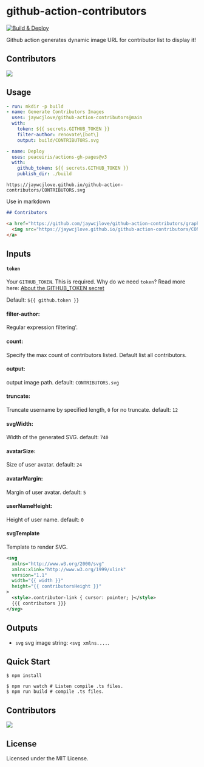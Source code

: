 github-action-contributors
===

[![Build & Deploy](https://github.com/jaywcjlove/github-action-contributors/actions/workflows/ci.yml/badge.svg)](https://github.com/jaywcjlove/github-action-contributors/actions/workflows/ci.yml)

Github action generates dynamic image URL for contributor list to display it!

## Contributors

<a href="https://github.com/jaywcjlove/github-action-contributors/graphs/contributors">
  <img src="https://jaywcjlove.github.io/github-action-contributors/CONTRIBUTORS.svg" />
</a>

## Usage

```yml
- run: mkdir -p build
- name: Generate Contributors Images
  uses: jaywcjlove/github-action-contributors@main
  with:
    token: ${{ secrets.GITHUB_TOKEN }}
    filter-author: renovate\[bot\]
    output: build/CONTRIBUTORS.svg

- name: Deploy
  uses: peaceiris/actions-gh-pages@v3
  with:
    github_token: ${{ secrets.GITHUB_TOKEN }}
    publish_dir: ./build
```

```
https://jaywcjlove.github.io/github-action-contributors/CONTRIBUTORS.svg
```

Use in markdown

```markdown
## Contributors

<a href="https://github.com/jaywcjlove/github-action-contributors/graphs/contributors">
  <img src="https://jaywcjlove.github.io/github-action-contributors/CONTRIBUTORS.svg" />
</a>

```

## Inputs

#### `token`

Your `GITHUB_TOKEN`. This is required. Why do we need `token`? Read more here: [About the GITHUB_TOKEN secret](https://help.github.com/en/actions/automating-your-workflow-with-github-actions/authenticating-with-the-github_token#about-the-github_token-secret)

Default: `${{ github.token }}`

#### filter-author:

Regular expression filtering'.

#### count:

Specify the max count of contributors listed. Default list all contributors.

#### output:

output image path. default: `CONTRIBUTORS.svg`

#### truncate:

Truncate username by specified length, `0` for no truncate. default: `12`

#### svgWidth:

Width of the generated SVG. default: `740`

#### avatarSize:

Size of user avatar. default: `24`

#### avatarMargin:

Margin of user avatar. default: `5`

#### userNameHeight:

Height of user name. default: `0`

#### svgTemplate

Template to render SVG.

```xml
<svg
  xmlns="http://www.w3.org/2000/svg"
  xmlns:xlink="http://www.w3.org/1999/xlink"
  version="1.1"
  width="{{ width }}"
  height="{{ contributorsHeight }}"
>
  <style>.contributor-link { cursor: pointer; }</style>
  {{{ contributors }}}
</svg>
```

## Outputs

- `svg` svg image string: `<svg xmlns....`.

## Quick Start

```shell
$ npm install

$ npm run watch # Listen compile .ts files.
$ npm run build # compile .ts files.
```

## Contributors

<a href="https://github.com/jaywcjlove/github-action-contributors/graphs/contributors">
  <img src="https://jaywcjlove.github.io/github-action-contributors/CONTRIBUTORS.svg" />
</a>

## License

Licensed under the MIT License.
